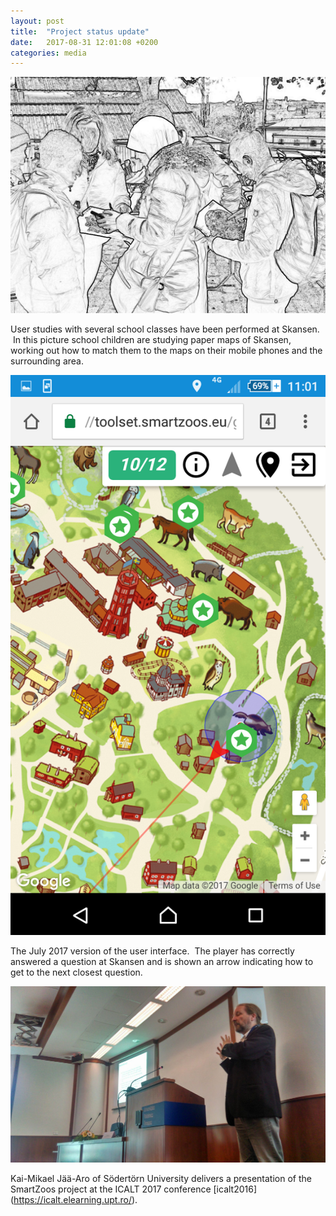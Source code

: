 ```yaml
---
layout: post
title:  "Project status update"
date:   2017-08-31 12:01:08 +0200
categories: media
---
```

![Skansen](/images/blog-posts/2017/Skansen.png)

User studies with several school classes have been performed at Skansen.  In this picture school children are studying paper maps of Skansen, working out how to match them to the maps on their mobile phones and the surrounding area.

![Skansen-2](/images/blog-posts/2017/Screenshot_2017-06-30-11-01-23.png)

The July 2017 version of the user interface.  The player has correctly answered a question at Skansen and is shown an arrow indicating how to get to the next closest question.

![Skansen-2](/images/blog-posts/2017/IMG_2633.JPG)

Kai-Mikael Jää-Aro of Södertörn University delivers a presentation of the SmartZoos project at the ICALT 2017 conference [icalt2016] (https://icalt.elearning.upt.ro/).
